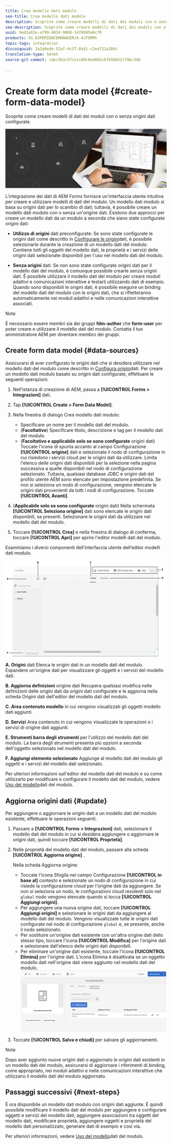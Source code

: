 ```yaml
---
title: Crea modello dati modulo
seo-title: Crea modello dati modulo
description: Scoprite come creare modelli di dati dei moduli con o senza origini dati configurate.
seo-description: Scoprite come creare modelli di dati dei moduli con o senza origini dati configurate.
uuid: bed1a82e-a799-4034-9068-1478b95e6c70
products: SG_EXPERIENCEMANAGER/6.4/FORMS
topic-tags: integration
discoiquuid: 3a3a6ede-52af-4c37-8a51-c2ea721a28dc
translation-type: tm+mt
source-git-commit: cdec5b3c57ce1c80c0ed6b5cb7650b52cf9bc340

---
```



# Create form data model {#create-form-data-model}

Scoprite come creare modelli di dati dei moduli con o senza origini dati configurate.

![](do-not-localize/data-integeration.png)

L&#39;integrazione dei dati di AEM Forms fornisce un&#39;interfaccia utente intuitiva per creare e utilizzare modelli di dati del modulo. Un modello dati modulo si basa su origini dati per lo scambio di dati; tuttavia, è possibile creare un modello dati modulo con o senza un&#39;origine dati. Esistono due approcci per creare un modello dati da un modulo a seconda che siano state configurate origini dati:

* **Utilizzo di origini** dati preconfigurate: Se sono state configurate le origini dati come descritto in [Configurare le origini](/help/forms/using/configure-data-sources.md)dati, è possibile selezionarle durante la creazione di un modello dati del modulo. Contiene tutti gli oggetti del modello dati, le proprietà e i servizi delle origini dati selezionate disponibili per l&#39;uso nel modello dati del modulo.

* **Senza origini** dati: Se non sono state configurate origini dati per il modello dati del modulo, è comunque possibile crearle senza origini dati. È possibile utilizzare il modello dati del modulo per creare moduli adattivi e comunicazioni interattive e testarli utilizzando dati di esempio. Quando sono disponibili le origini dati, è possibile eseguire un binding del modello dati del modulo con le origini dati, che si rifletteranno automaticamente nei moduli adattivi e nelle comunicazioni interattive associati.

>[!NOTE]
>
>È necessario essere membri sia dei gruppi **fdm-author** che **form-user** per poter creare e utilizzare il modello dati del modulo. Contatta il tuo amministratore AEM per diventare membro dei gruppi.

## Create form data model {#data-sources}

Assicurarsi di aver configurato le origini dati che si desidera utilizzare nel modello dati del modulo come descritto in [Configura origini](/help/forms/using/configure-data-sources.md)dati. Per creare un modello dati modulo basato su origini dati configurate, effettuare le seguenti operazioni:

1. Nell’istanza di creazione di AEM, passa a **[!UICONTROL Forms > Integrazioni]** dati.
1. Tap **[!UICONTROL Create > Form Data Model]**.
1. Nella finestra di dialogo Crea modello dati modulo:

   * Specificare un nome per il modello dati del modulo.
   * (**Facoltativo**) Specificare titolo, descrizione e tag per il modello dati del modulo.
   * (**Facoltativo e applicabile solo se sono configurate** origini dati) Toccate l&#39;icona di spunta accanto al campo Configurazione **[!UICONTROL origine]** dati e selezionate il nodo di configurazione in cui risiedono i servizi cloud per le origini dati da utilizzare. Limita l&#39;elenco delle origini dati disponibili per la selezione nella pagina successiva a quelle disponibili nel nodo di configurazione selezionato. Tuttavia, qualsiasi database JDBC e origini dati del profilo utente AEM sono elencate per impostazione predefinita. Se non si seleziona un nodo di configurazione, vengono elencate le origini dati provenienti da tutti i nodi di configurazione.
   Toccate **[!UICONTROL Avanti]**.

1. (**Applicabile solo se sono configurate** origini dati) Nella schermata **[!UICONTROL Seleziona origine]** dati sono elencate le origini dati disponibili, se presenti. Selezionare le origini dati da utilizzare nel modello dati del modulo.
1. Toccare **[!UICONTROL Crea]** e nella finestra di dialogo di conferma, toccare **[!UICONTROL Apri]** per aprire l&#39;editor modelli dati del modulo.

Esaminiamo i diversi componenti dell’interfaccia utente dell’editor modelli dati modulo.

![Un modello dati modulo con tre origini dati: un servizio RESTful, un profilo utente AEM e un RDBMS](assets/fdm-ui.png)

**A. Origini** dati Elenca le origini dati in un modello dati del modulo. Espandere un&#39;origine dati per visualizzare gli oggetti e i servizi del modello dati.

**B. Aggiorna definizioni** origine dati Recupera qualsiasi modifica nelle definizioni delle origini dati da origini dati configurate e le aggiorna nella scheda Origini dati dell&#39;editor del modello dati del modulo.

**C. Area contenuto modello** in cui vengono visualizzati gli oggetti modello dati aggiunti.

**D. Servizi** Area contenuto in cui vengono visualizzate le operazioni o i servizi di origine dati aggiunti.

**E. Strumenti barra degli strumenti** per l&#39;utilizzo del modello dati del modulo. La barra degli strumenti presenta più opzioni a seconda dell&#39;oggetto selezionato nel modello dati del modulo.

**F. Aggiungi elemento selezionato** Aggiunge al modello dati del modulo gli oggetti e i servizi del modello dati selezionato.

Per ulteriori informazioni sull&#39;editor del modello dati del modulo e su come utilizzarlo per modificare e configurare il modello dati del modulo, vedere [Uso del modello](/help/forms/using/work-with-form-data-model.md)dati del modulo.

## Aggiorna origini dati {#update}

Per aggiungere o aggiornare le origini dati a un modello dati del modulo esistente, effettuare le operazioni seguenti.

1. Passare a **[!UICONTROL Forms > Integrazioni]** dati, selezionare il modello dati del modulo in cui si desidera aggiungere o aggiornare le origini dati, quindi toccare **[!UICONTROL Proprietà]**.
1. Nelle proprietà del modello dati del modulo, passare alla scheda **[!UICONTROL Aggiorna origine]** .

   Nella scheda Aggiorna origine:

   * Toccate l&#39;icona Sfoglia nel campo Configurazione **[!UICONTROL in base al]** contesto e selezionate un nodo di configurazione in cui risiede la configurazione cloud per l&#39;origine dati da aggiungere. Se non si seleziona un nodo, le configurazioni cloud residenti solo nel `global` nodo vengono elencate quando si tocca **[!UICONTROL Aggiungi origini]**.
   * Per aggiungere una nuova origine dati, toccare **[!UICONTROL Aggiungi origini]** e selezionare le origini dati da aggiungere al modello dati del modulo. Vengono visualizzate tutte le origini dati configurate nel nodo di configurazione `global` e, se presente, anche il nodo selezionato.
   * Per sostituire un&#39;origine dati esistente con un&#39;altra origine dati dello stesso tipo, toccare l&#39;icona **[!UICONTROL Modifica]** per l&#39;origine dati e selezionare dall&#39;elenco delle origini dati disponibili.
   * Per eliminare un&#39;origine dati esistente, toccate l&#39;icona **[!UICONTROL Elimina]** per l&#39;origine dati. L&#39;icona Elimina è disattivata se un oggetto modello dati nell&#39;origine dati viene aggiunto nel modello dati del modulo.
   ![fdm-properties](assets/fdm-properties.png)

1. Toccate **[!UICONTROL Salva e chiudi]** per salvare gli aggiornamenti.

>[!NOTE]
>
>Dopo aver aggiunto nuove origini dati o aggiornato le origini dati esistenti in un modello dati del modulo, assicurarsi di aggiornare i riferimenti di binding, come appropriato, nei moduli adattivi e nelle comunicazioni interattive che utilizzano il modello dati del modulo aggiornato.

## Passaggi successivi {#next-steps}

È ora disponibile un modello dati modulo con origini dati aggiunte. È quindi possibile modificare il modello dati del modulo per aggiungere e configurare oggetti e servizi del modello dati, aggiungere associazioni tra oggetti del modello dati, modificare proprietà, aggiungere oggetti e proprietà del modello dati personalizzato, generare dati di esempio e così via.

Per ulteriori informazioni, vedere [Uso del modello](/help/forms/using/work-with-form-data-model.md)dati del modulo.
